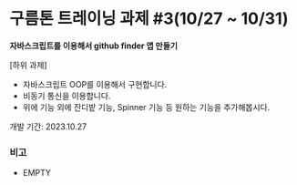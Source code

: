 # 구름톤 트레이닝 과제 #3(10/27 ~ 10/31)

**자바스크립트를 이용해서 github finder 앱 만들기**

[하위 과제]

-   자바스크립트 OOP를 이용해서 구현합니다.
-   비동기 통신을 이용합니다.
-   위에 기능 외에 잔디밭 기능, Spinner 기능 등 원하는 기능을 추가해봅시다.

개발 기간: 2023.10.27

### 비고

-   EMPTY
